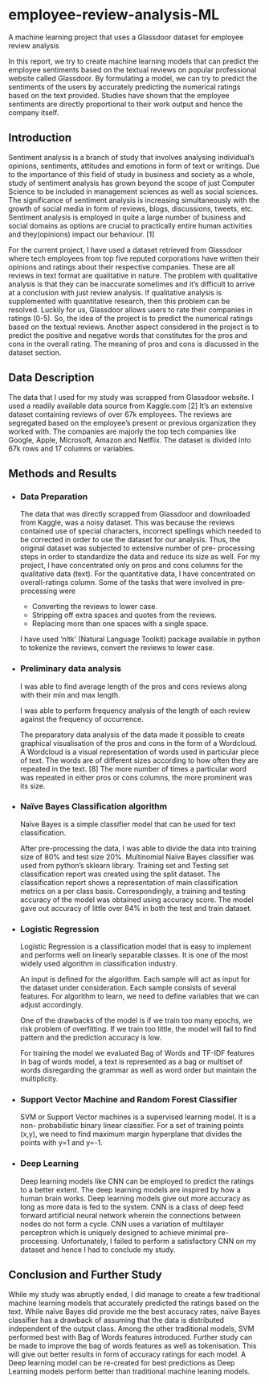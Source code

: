 # employee-review-analysis-ML
A machine learning project that uses a Glassdoor dataset for employee review analysis

In this report, we try to create machine learning models that can predict the employee sentiments based on the textual reviews on popular professional website called Glassdoor. By formulating a model, we can try to predict the sentiments of the users by accurately predicting the numerical ratings based on the text provided. Studies have shown that the employee sentiments are directly proportional to their work output and hence the company itself.

## Introduction
  Sentiment analysis is a branch of study that involves analysing individual’s opinions, sentiments, attitudes and emotions in form of text or writings. Due to the importance of this field of study in business and society as a whole, study of sentiment analysis has grown beyond the scope of just Computer Science to be included in management sciences as well as social sciences. The significance of sentiment analysis is increasing simultaneously with the growth of social media in form of reviews, blogs, discussions, tweets, etc. Sentiment analysis is employed in quite a large number of business and social domains as options are crucial to practically entire human activities and they(opinions) impact our behaviour. [1]

  For the current project, I have used a dataset retrieved from Glassdoor where tech employees from top five reputed corporations have written their opinions and ratings about their respective companies. These are all reviews in text format are qualitative in nature. The problem with qualitative analysis is that they can be inaccurate sometimes and it’s difficult to arrive at a conclusion with just review analysis. If qualitative analysis is supplemented with quantitative research, then this problem can be resolved. Luckily for us, Glassdoor allows users to rate their companies in ratings (0-5). So, the idea of the project is to predict the numerical ratings based on the textual reviews. Another aspect considered in the project is to predict the positive and negative words that constitutes for the pros and cons in the overall rating. The meaning of pros and cons is discussed in the dataset section.
  
## Data Description
  The data that I used for my study was scrapped from Glassdoor website. I used a readily available data source from Kaggle.com [2] It’s an extensive dataset containing reviews of over 67k employees. The reviews are segregated based on the employee’s present or previous organization they worked with. The companies are majorly the top tech companies like Google, Apple, Microsoft, Amazon and Netflix. The dataset is divided into 67k rows and 17 columns or variables.
  
## Methods and Results
* ### Data Preparation
  The data that was directly scrapped from Glassdoor and downloaded from Kaggle, was a noisy dataset. This was because the reviews contained use of special characters, incorrect spellings which needed to be corrected in order to use the dataset for our analysis. Thus, the original dataset was subjected to extensive number of pre- processing steps in order to standardize the data and reduce its size as well. For my project, I have concentrated only on pros and cons columns for the qualitative data (text). For the quantitative data, I have concentrated on overall-ratings column.
  Some of the tasks that were involved in pre-processing were
  * Converting the reviews to lower case.
  * Stripping off extra spaces and quotes from the reviews.
  * Replacing more than one spaces with a single space.
  
  I have used ‘nltk’ (Natural Language Toolkit) package available in python to tokenize the reviews, convert the reviews to lower case.
  
 * ### Preliminary data analysis
    I was able to find average length of the pros and cons reviews along with their min and max length.
    
    I was able to perform frequency analysis of the length of each review against the frequency of occurrence.
    
    The preparatory data analysis of the data made it possible to create graphical visualisation of the pros and cons in the form of a Wordcloud. A Wordcloud is a visual representation of words used in particular piece of text. The words are of different sizes according to how often they are repeated in the text. [8] The more number of times a particular word was repeated in either pros or cons columns, the more prominent was its size.
    
 * ### Naïve Bayes Classification algorithm
    Naïve Bayes is a simple classifier model that can be used for text classification. 
    
    After pre-processing the data, I was able to divide the data into training size of 80% and test size 20%. Multinomial Naïve Bayes classifier was used from python’s sklearn library. Training set and Testing set classification report was created using the split dataset. The classification report shows a representation of main classification metrics on a per class basis. Correspondingly, a training and testing accuracy of the model was obtained using accuracy score. The model gave out accuracy of little over 84% in both the test and train dataset.
    
 * ### Logistic Regression
    Logistic Regression is a classification model that is easy to implement and performs well on linearly separable classes. It is one of the most widely used algorithm in classification industry.
    
    An input is defined for the algorithm. Each sample will act as input for the dataset under consideration. Each sample consists of several features. For algorithm to learn, we need to define variables that we can adjust accordingly.
    
    One of the drawbacks of the model is if we train too many epochs, we risk problem of overfitting. If we train too little, the model will fail to find pattern and the prediction accuracy is low.
    
    For training the model we evaluated Bag of Words and TF-IDF features In bag of words model, a text is represented as a bag or multiset of words disregarding the grammar as well as word order but maintain the multiplicity.
    
  * ### Support Vector Machine and Random Forest Classifier
     SVM or Support Vector machines is a supervised learning model. It is a non- probabilistic binary linear classifier. For a set of training points (x,y), we need to find maximum margin hyperplane that divides the points with y=1 and y=-1.
     
  * ### Deep Learning
     Deep learning models like CNN can be employed to predict the ratings to a better extent. The deep learning models are inspired by how a human brain works. Deep learning models give out more accuracy as long as more data is fed to the system.
    CNN is a class of deep feed forward artificial neural network wherein the connections between nodes do not form a cycle. CNN uses a variation of multilayer perceptron which is uniquely designed to achieve minimal pre-processing.
    Unfortunately, I failed to perform a satisfactory CNN on my dataset and hence I had to conclude my study.
    
## Conclusion and Further Study
While my study was abruptly ended, I did manage to create a few traditional machine learning models that accurately predicted the ratings based on the text. While naïve Bayes did provide me the best accuracy rates, naïve Bayes classifier has a drawback of assuming that the data is distributed independent of the output class. Among the other traditional models, SVM performed best with Bag of Words features introduced. Further study can be made to improve the bag of words features as well as tokenisation. This will give out better results in form of accuracy ratings for each model. A Deep learning model can be re-created for best predictions as Deep Learning models perform better than traditional machine leaning models.

